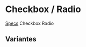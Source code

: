 # Checkbox / Radio
[Specs](https://www.sketch.com/s/6034ddd9-a0d3-4844-adda-bd4c821f24b1/a/aK34ez)
<GithubLink componentPath="Form/input/Checkbox.vue">Checkbox</GithubLink>
<GithubLink componentPath="Form/input/Radio.vue">Radio</GithubLink>
<GithubLink docPath="form/CheckboxRadio.md" />

## Variantes

<Checkbox-VariantsExample />

<GithubLink examplePath="Checkbox/VariantsExample.vue" />

